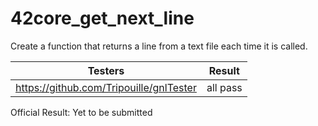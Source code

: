 # 42core_get_next_line

Create a function that returns a line from a text file each time it is called.

| Testers                                   | Result |
|-------------------------------------------|--------|
|https://github.com/Tripouille/gnlTester    |all pass|


Official Result: Yet to be submitted
